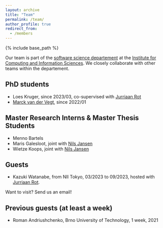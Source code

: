 ```yaml
---
layout: archive
title: "Team"
permalink: /team/
author_profile: true
redirect_from:
  - /members
---
```


{% include base_path %}

Our team is part of the [software science departement](https://sws.cs.ru.nl) at the [Institute for Computing and Information Sciences](https://www.ru.nl/icis/).
We closely collaborate with other teams within the departement.

PhD students
--------------------
* Loes Kruger, since 2023/03, co-supervised with [Jurriaan Rot](http://jurriaan.me)
* [Marck van der Vegt](https://www.ru.nl/en/people/vegt-m-van-der), since 2022/01

Master Research Interns & Master Thesis Students
---------------------------------
* Menno Bartels
* Maris Galesloot, joint with [Nils Jansen](https://njansen123.github.io)
* Wietze Koops, joint with [Nils Jansen](https://njansen123.github.io)

Guests
--------------------
* Kazuki Watanabe, from NII Tokyo, 03/2023 to 09/2023, hosted with [Jurriaan Rot](http://jurriaan.me).

Want to visit? Send us an email!


Previous guests (at least a week)
---------------------------------
* Roman Andriushchenko, Brno University of Technology, 1 week, 2021
